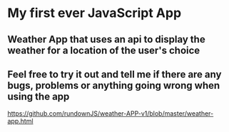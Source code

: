 # My first ever JavaScript App

## Weather App that uses an api to display the weather for a location of the user's choice

## Feel free to try it out and tell me if there are any bugs, problems or anything going wrong when using the app

https://github.com/rundownJS/weather-APP-v1/blob/master/weather-app.html
